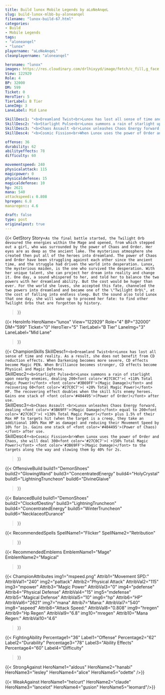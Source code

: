 ```yaml
---
title: Build lunox Mobile Legends by aLoNeAnqeL
slug: build-lunox-mlbb-by-aloneanqel
filename: "lunox-build-67.html"
categories: 
- Build 
- Mobile Legends
tags: 
- "aloneanqel"
- "lunox"
playername: "aLoNeAnqeL"
cleanplayername: "aloneanqel"

heroname: "lunox"
images: https://res.cloudinary.com/drlhixyyd/image/fetch/c_fill,g_face,f_auto/https://cdn2-build.mobagenie.my.id/p/images/banner/full/lunox.jpg
View: 122929 
Role: 4 
BP: 32000
DM: 599 
Ticket: 0 
HeroTier: 5 
TierLabel: B Tier 
LaneImg: 3
LaneLabel: Mid Lane 

SkillDesc1: "<b>Dreamland Twist<br>Lunox has lost all sense of time and reality. As a result, she does not benefit from CD reduction effects. When Darkening becomes more severe, CD effects become Magic PEN. When Brilliance becomes stronger, CD effects become Physical and Magic Defense."   
SkillDesc2: "<b>Starlight Pulse<br>Lunox summons a rain of starlight upon nearby enemies, dealing 200<font color='#27C0C7'>( +110% Total Magic Power)</font> <font color='#3B69FF'>(Magic Damage)</font> and recovering 60<font color='#27C0C7'>( +20% Total Magic Power)</font> HP. The recovering effect doubles when the skill hits enemy heroes. Gains one stack of <font color='#404495'>(Power of Order)</font> after use."   
SkillDesc3: "<b>Chaos Assault <br>Lunox unleashes Chaos Energy forward, dealing <font color='#3B69FF'>(Magic Damage)</font> equal to 200<font color='#27C0C7'>( +130% Total Magic Power)</font> plus 1.5% of their Max HP to targets hit (when the target is a creep, they take an additional 100% Max HP as damage) and reducing their Movement Speed by 10% for 1s. Gains one stack of <font color='#404495'>(Power of Chaos)</font> after use."   
SkillDesc4: "<b>Cosmic Fission<br>When Lunox uses the power of Order and Chaos, she will deal 300<font color='#27C0C7'>( +150% Total Magic Power)</font> <font color='#3B69FF'>(Magic Damage)</font> to the targets along the way and slowing them by 40% for 2s."  

offense: 36 
durability: 62 
abilityeffects: 78 
difficulty: 60 

movementspeed: 240
physicalattack: 115
magicpower: 0
physicaldefense: 15
magicaldefense: 10
hp: 2621
mana: 540
attackspeed:: 0.808
hpregen: 6.8
manaregen:: 4.6

draft: false
type: post
originalpost: true
---
```



{{< GetStory 
Story=` As the final battle started, the Twilight Orb devoured the energies within the Mage and opened, from which stepped out a girl, who was surrounded by the power of Chaos and Order. Her eyes are as deep as the ancient lake. The mysterious atmosphere she created then put all of the heroes into dreamland. The power of Chaos and Order have been struggling against each other since the ancient time, and the struggle had driven the world into desperation. Lunox, the mysterious maiden, is the one who survived the desperation. With her unique talent, she can project her dream into reality and change it. One day, a sound whispered to her, and told her to balance the two powers with her dreamland ability. But the cost would be huger than ever. For the world she loves, she accepted this fate, channeled the two powers into dreamland and became one of the \"Twilight Orb\", at the cost of falling into endless sleep. But the sound also told Lunox that one day, she will wake up to proceed her fate: to find other Twilight Orbs that are forgotten by history. ` 
>}}

{{< HeroInfo 
HeroName="lunox" 
View="122929" 
Role="4" 
BP="32000" 
DM="599" 
Ticket="0" 
HeroTier="5" 
TierLabel="B Tier" 
LaneImg="3" 
LaneLabel="Mid Lane" 
>}}
 
{{< ChampionSkills 
SkillDesc1=`<b>Dreamland Twist<br>Lunox has lost all sense of time and reality. As a result, she does not benefit from CD reduction effects. When Darkening becomes more severe, CD effects become Magic PEN. When Brilliance becomes stronger, CD effects become Physical and Magic Defense.`   
SkillDesc2=`<b>Starlight Pulse<br>Lunox summons a rain of starlight upon nearby enemies, dealing 200<font color='#27C0C7'>( +110% Total Magic Power)</font> <font color='#3B69FF'>(Magic Damage)</font> and recovering 60<font color='#27C0C7'>( +20% Total Magic Power)</font> HP. The recovering effect doubles when the skill hits enemy heroes. Gains one stack of <font color='#404495'>(Power of Order)</font> after use.`   
SkillDesc3=`<b>Chaos Assault <br>Lunox unleashes Chaos Energy forward, dealing <font color='#3B69FF'>(Magic Damage)</font> equal to 200<font color='#27C0C7'>( +130% Total Magic Power)</font> plus 1.5% of their Max HP to targets hit (when the target is a creep, they take an additional 100% Max HP as damage) and reducing their Movement Speed by 10% for 1s. Gains one stack of <font color='#404495'>(Power of Chaos)</font> after use.`   
SkillDesc4=`<b>Cosmic Fission<br>When Lunox uses the power of Order and Chaos, she will deal 300<font color='#27C0C7'>( +150% Total Magic Power)</font> <font color='#3B69FF'>(Magic Damage)</font> to the targets along the way and slowing them by 40% for 2s.`   
>}}

{{< OffensiveBuild 
build1="DemonShoes"  
build2="GlowingWand" 
build3="ConcentratedEnergy" 
build4="HolyCrystal" 
build5="LightningTruncheon" 
build6="DivineGlaive" 
>}} 

{{< BalancedBuild 
build1="DemonShoes"  
build2="ClockofDestiny" 
build3="LightningTruncheon" 
build4="ConcentratedEnergy" 
build5="WinterTruncheon" 
build6="NecklaceofDurance" 
>}}


{{< RecommendedSpells 
SpellName1="Flicker" 
SpellName2="Retribution" 
>}}  

{{< RecommendedEmblems 
EmblemName1="Mage" 
EmblemName2="Magical" 
>}}   


{{< ChampionAttributes
img1="mspeed.png" Attrib1="Movement SPD:" AttribVal1="240"
img2="pattack" Attrib2="Physical Attack" AttribVal2="115"
img3="mpower" Attrib3="Magic Power" AttribVal3="0"
img4="pdefense" Attrib4="Physical Defense" AttribVal4="15"
img5="mdefense" Attrib5="Magical Defense" AttribVal5="10"
img6="hp" Attrib6="HP" AttribVal6="2621"
img7="mana" Attrib7="Mana:" AttribVal7="540"
img8="aspeed" Attrib8="Attack Speed:" AttribVal8="0.808"
img9="hregen" Attrib9="Hp Regen" AttribVal9="6.8"
img10="mregen" Attrib10="Mana Regen:" AttribVal10="4.6"
>}}


{{< FightingAbility
Percentage1="36" Label1="Offense"
Percentage2="62" Label2="Durability"
Percentage3="78" Label3="Ability Effects"
Percentage4="60" Label4="Difficulty"
 >}}

{{< StrongAgainst 
HeroName1="aldous"
HeroName2="hanabi"
HeroName3="lesley"
HeroName4="alice"
HeroName5="odette"
/>}}

{{< WeakAgainst
HeroName1="helcurt"
HeroName2="claude"
HeroName3="lancelot"
HeroName4="gusion"
HeroName5="leomard"/>}}
